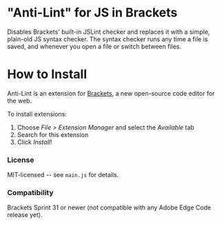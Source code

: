 "Anti-Lint" for JS in Brackets
==============================
Disables Brackets' built-in JSLint checker and replaces it with a simple, plain-old JS syntax checker.
The syntax checker runs any time a file is saved, and whenever you open a file or switch between files.

How to Install
==============
Anti-Lint is an extension for [Brackets](https://github.com/adobe/brackets/), a new open-source code editor for the web.

To install extensions:

1. Choose _File > Extension Manager_ and select the _Available_ tab
2. Search for this extension
3. Click _Install_!


### License
MIT-licensed -- see `main.js` for details.

### Compatibility
Brackets Sprint 31 or newer (not compatible with any Adobe Edge Code release yet).